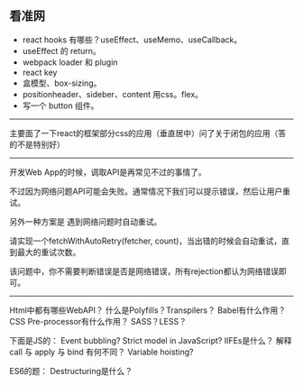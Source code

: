 
## 看准网

* react hooks 有哪些？useEffect、useMemo、useCallback。
* useEffect 的 return。
* webpack loader 和 plugin
* react key
* 盒模型、box-sizing。
* positionheader、sideber、content 用css。flex。
* 写一个 button 组件。
---
主要面了一下react的框架部分css的应用（垂直居中）问了关于闭包的应用（答的不是特别好）

---

开发Web App的时候，调取API是再常见不过的事情了。

不过因为网络问题API可能会失败。通常情况下我们可以提示错误，然后让用户重试。

另外一种方案是 遇到网络问题时自动重试。

请实现一个fetchWithAutoRetry(fetcher, count)，当出错的时候会自动重试，直到最大的重试次数。

该问题中，你不需要判断错误是否是网络错误，所有rejection都认为网络错误即可。

---

Html中都有哪些WebAPI？
什么是Polyfills？Transpilers？
Babel有什么作用？
CSS Pre-processor有什么作用？
SASS？LESS？

下面是JS的：
Event bubbling?
Strict model in JavaScript?
IIFEs是什么？
解释 call 与 apply 与 bind 有何不同？
Variable hoisting?

ES6的题：
Destructuring是什么？
